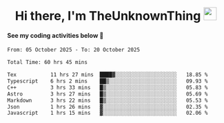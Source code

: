
<div align="center">

  <h1>
    Hi there, I'm TheUnknownThing
    <img src="https://media.giphy.com/media/hvRJCLFzcasrR4ia7z/giphy.gif" width="30px"/>
  </h1>
</div>

#### See my coding activities below 👀

<!--START_SECTION:waka-->

```txt
From: 05 October 2025 - To: 20 October 2025

Total Time: 60 hrs 45 mins

Tex           11 hrs 27 mins  ████▓░░░░░░░░░░░░░░░░░░░░   18.85 %
Typescript    6 hrs 2 mins    ██▒░░░░░░░░░░░░░░░░░░░░░░   09.93 %
C++           3 hrs 33 mins   █▒░░░░░░░░░░░░░░░░░░░░░░░   05.83 %
Astro         3 hrs 27 mins   █▒░░░░░░░░░░░░░░░░░░░░░░░   05.69 %
Markdown      3 hrs 22 mins   █▒░░░░░░░░░░░░░░░░░░░░░░░   05.53 %
Json          1 hrs 26 mins   ▓░░░░░░░░░░░░░░░░░░░░░░░░   02.35 %
Javascript    1 hrs 15 mins   ▓░░░░░░░░░░░░░░░░░░░░░░░░   02.06 %
```

<!--END_SECTION:waka-->
